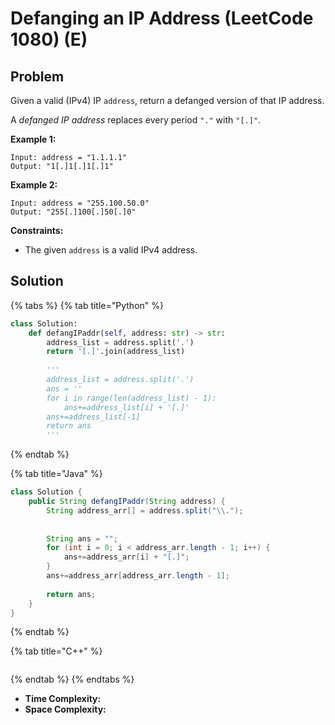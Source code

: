 # Defanging an IP Address (LeetCode 1080) (E)

## Problem

Given a valid (IPv4) IP `address`, return a defanged version of that IP address.

A _defanged IP address_ replaces every period `"."` with `"[.]"`.

**Example 1:**

```
Input: address = "1.1.1.1"
Output: "1[.]1[.]1[.]1"
```

**Example 2:**

```
Input: address = "255.100.50.0"
Output: "255[.]100[.]50[.]0"
```

**Constraints:**

* The given `address` is a valid IPv4 address.

## Solution

{% tabs %}
{% tab title="Python" %}
```python
class Solution:
    def defangIPaddr(self, address: str) -> str:
        address_list = address.split('.')
        return '[.]'.join(address_list)
        
        '''
        address_list = address.split('.')
        ans = ''
        for i in range(len(address_list) - 1):
            ans+=address_list[i] + '[.]'
        ans+=address_list[-1]
        return ans
        '''
```
{% endtab %}

{% tab title="Java" %}
```java
class Solution {
    public String defangIPaddr(String address) {
        String address_arr[] = address.split("\\.");
        
        
        String ans = "";
        for (int i = 0; i < address_arr.length - 1; i++) {
            ans+=address_arr[i] + "[.]";
        }
        ans+=address_arr[address_arr.length - 1];
        
        return ans;
    }
}
```
{% endtab %}

{% tab title="C++" %}
```
```
{% endtab %}
{% endtabs %}

* **Time Complexity:**&#x20;
* **Space Complexity:**

